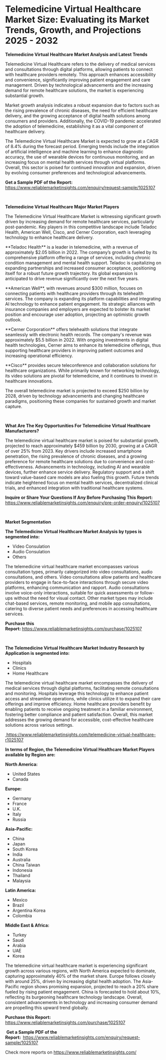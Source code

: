 <p><h1>Telemedicine Virtual Healthcare Market Size: Evaluating its Market Trends, Growth, and Projections 2025 - 2032</h1></p><p><strong>Telemedicine Virtual Healthcare Market Analysis and Latest Trends</strong></p>
<p><p>Telemedicine Virtual Healthcare refers to the delivery of medical services and consultations through digital platforms, allowing patients to connect with healthcare providers remotely. This approach enhances accessibility and convenience, significantly improving patient engagement and care management. Driven by technological advancements and the increasing demand for remote healthcare solutions, the market is experiencing substantial growth.</p><p>Market growth analysis indicates a robust expansion due to factors such as the rising prevalence of chronic diseases, the need for efficient healthcare delivery, and the growing acceptance of digital health solutions among consumers and providers. Additionally, the COVID-19 pandemic accelerated the adoption of telemedicine, establishing it as a vital component of healthcare delivery. </p><p>The Telemedicine Virtual Healthcare Market is expected to grow at a CAGR of 8.4% during the forecast period. Emerging trends include the integration of artificial intelligence and machine learning to enhance diagnostic accuracy, the use of wearable devices for continuous monitoring, and an increasing focus on mental health services through virtual platforms. Overall, this sector is poised for continued innovation and expansion, driven by evolving consumer preferences and technological advancements.</p></p>
<p><strong>Get a Sample PDF of the Report:&nbsp;</strong> <a href="https://www.reliablemarketinsights.com/enquiry/request-sample/1025107?utm_campaign=2252&utm_medium=2&utm_source=Github&utm_content=ia&utm_term=07032025&utm_id=telemedicine-virtual-healthcare">https://www.reliablemarketinsights.com/enquiry/request-sample/1025107</a></p>
<p>&nbsp;</p>
<p><strong>Telemedicine Virtual Healthcare Major Market Players</strong></p>
<p><p>The Telemedicine Virtual Healthcare Market is witnessing significant growth driven by increasing demand for remote healthcare services, particularly post-pandemic. Key players in this competitive landscape include Teladoc Health, American Well, Cisco, and Cerner Corporation, each leveraging technology to enhance healthcare delivery.</p><p>**Teladoc Health** is a leader in telemedicine, with a revenue of approximately $2.05 billion in 2022. The company’s growth is fueled by its comprehensive platform offering a range of services, including chronic condition management and mental health support. Teladoc is capitalizing on expanding partnerships and increased consumer acceptance, positioning itself for a robust future growth trajectory. Its global expansion is anticipated to drive revenue significantly over the next five years.</p><p>**American Well**, with revenues around $300 million, focuses on connecting patients with healthcare providers through its telehealth services. The company is expanding its platform capabilities and integrating AI technology to enhance patient engagement. Its strategic alliances with insurance companies and employers are expected to bolster its market position and encourage user adoption, projecting an optimistic growth outlook.</p><p>**Cerner Corporation** offers telehealth solutions that integrate seamlessly with electronic health records. The company's revenue was approximately $5.5 billion in 2022. With ongoing investments in digital health technologies, Cerner aims to enhance its telemedicine offerings, thus supporting healthcare providers in improving patient outcomes and increasing operational efficiency.</p><p>**Cisco** provides secure teleconference and collaboration solutions for healthcare organizations. While primarily known for networking technology, its video solutions are pivotal for telemedicine, and it continues to invest in healthcare innovations.</p><p>The overall telemedicine market is projected to exceed $250 billion by 2028, driven by technology advancements and changing healthcare paradigms, positioning these companies for sustained growth and market capture.</p></p>
<p>&nbsp;</p>
<p><strong>What Are The Key Opportunities For Telemedicine Virtual Healthcare Manufacturers?</strong></p>
<p><p>The telemedicine virtual healthcare market is poised for substantial growth, projected to reach approximately $459 billion by 2030, growing at a CAGR of over 25% from 2023. Key drivers include increased smartphone penetration, the rising prevalence of chronic diseases, and a growing preference for remote healthcare solutions due to convenience and cost-effectiveness. Advancements in technology, including AI and wearable devices, further enhance service delivery. Regulatory support and a shift toward value-based care models are also fueling this growth. Future trends indicate heightened focus on mental health services, decentralized clinical trials, and enhanced integration with traditional healthcare systems.</p></p>
<p><strong>Inquire or Share Your Questions If Any Before Purchasing This Report:</strong> <a href="https://www.reliablemarketinsights.com/enquiry/pre-order-enquiry/1025107?utm_campaign=2252&utm_medium=2&utm_source=Github&utm_content=ia&utm_term=07032025&utm_id=telemedicine-virtual-healthcare">https://www.reliablemarketinsights.com/enquiry/pre-order-enquiry/1025107</a></p>
<p>&nbsp;</p>
<p><strong>Market Segmentation</strong></p>
<p><strong>The Telemedicine Virtual Healthcare Market Analysis by types is segmented into:</strong></p>
<p><ul><li>Video Consulation</li><li>Audio Consulation</li><li>Others</li></ul></p>
<p><p>The telemedicine virtual healthcare market encompasses various consultation types, primarily categorized into video consultations, audio consultations, and others. Video consultations allow patients and healthcare providers to engage in face-to-face interactions through secure video platforms, enhancing communication and rapport. Audio consultations involve voice-only interactions, suitable for quick assessments or follow-ups without the need for visual contact. Other market types may include chat-based services, remote monitoring, and mobile app consultations, catering to diverse patient needs and preferences in accessing healthcare services.</p></p>
<p><strong>Purchase this Report:&nbsp;</strong><a href="https://www.reliablemarketinsights.com/purchase/1025107?utm_campaign=2252&utm_medium=2&utm_source=Github&utm_content=ia&utm_term=07032025&utm_id=telemedicine-virtual-healthcare">https://www.reliablemarketinsights.com/purchase/1025107</a></p>
<p>&nbsp;</p>
<p><strong>The Telemedicine Virtual Healthcare Market Industry Research by Application is segmented into:</strong></p>
<p><ul><li>Hospitals</li><li>Clinics</li><li>Home Healthcare</li></ul></p>
<p><p>The telemedicine virtual healthcare market encompasses the delivery of medical services through digital platforms, facilitating remote consultations and monitoring. Hospitals leverage this technology to enhance patient access and streamline operations, while clinics utilize it to expand their care offerings and improve efficiency. Home healthcare providers benefit by enabling patients to receive ongoing treatment in a familiar environment, fostering better compliance and patient satisfaction. Overall, this market addresses the growing demand for accessible, cost-effective healthcare solutions across various settings.</p></p>
<p><a href="https://www.reliablemarketinsights.com/telemedicine-virtual-healthcare-r1025107?utm_campaign=2252&utm_medium=2&utm_source=Github&utm_content=ia&utm_term=07032025&utm_id=telemedicine-virtual-healthcare">&nbsp;https://www.reliablemarketinsights.com/telemedicine-virtual-healthcare-r1025107</a></p>
<p><strong>In terms of Region, the Telemedicine Virtual Healthcare Market Players available by Region are:</strong></p>
<p>
    <p> <strong> North America: </strong>
        <ul>
            <li>United States</li>
            <li>Canada</li>
        </ul>
        </p> 
    <p> <strong> Europe: </strong>
        <ul>
            <li>Germany</li>
            <li>France</li>
            <li>U.K.</li>
            <li>Italy</li>
            <li>Russia</li>
        </ul>
        </p> 
    <p> <strong> Asia-Pacific: </strong>
        <ul>
            <li>China</li>
            <li>Japan</li>
            <li>South Korea</li>
            <li>India</li>
            <li>Australia</li>
            <li>China Taiwan</li>
            <li>Indonesia</li>
            <li>Thailand</li>
            <li>Malaysia</li>
        </ul>
        </p> 
    <p> <strong> Latin America: </strong>
        <ul>
            <li>Mexico</li>
            <li>Brazil</li>
            <li>Argentina Korea</li>
            <li>Colombia</li>
        </ul>
        </p> 
    <p> <strong> Middle East & Africa: </strong>
        <ul>
            <li>Turkey</li>
            <li>Saudi</li>
            <li>Arabia</li>
            <li>UAE</li>
            <li>Korea</li>
        </ul>
    </p>
    </p>
<p><p>The telemedicine virtual healthcare market is experiencing significant growth across various regions, with North America expected to dominate, capturing approximately 40% of the market share. Europe follows closely with around 25%, driven by increasing digital health adoption. The Asia-Pacific region shows promising expansion, projected to reach a 20% share fueled by rising patient engagement. China is forecasted to hold about 10%, reflecting its burgeoning healthcare technology landscape. Overall, consistent advancements in technology and increasing consumer demand are propelling this upward trend globally.</p></p>
<p><strong>Purchase this Report: </strong><a href="https://www.reliablemarketinsights.com/purchase/1025107?utm_campaign=2252&utm_medium=2&utm_source=Github&utm_content=ia&utm_term=07032025&utm_id=telemedicine-virtual-healthcare">https://www.reliablemarketinsights.com/purchase/1025107</a></p>
<p>&nbsp;<strong>Get a Sample PDF of the Report:&nbsp;&nbsp;</strong><a href="https://www.reliablemarketinsights.com/enquiry/request-sample/1025107?utm_campaign=2252&utm_medium=2&utm_source=Github&utm_content=ia&utm_term=07032025&utm_id=telemedicine-virtual-healthcare">https://www.reliablemarketinsights.com/enquiry/request-sample/1025107</a></p>
<p><strong></strong></p>
<p>Check more reports on <a href="https://www.reliablemarketinsights.com/?utm_campaign=2252&utm_medium=2&utm_source=Github&utm_content=ia&utm_term=07032025&utm_id=telemedicine-virtual-healthcare">https://www.reliablemarketinsights.com/</a></p>